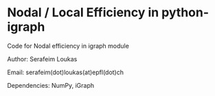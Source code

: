 # Nodal / Local Efficiency in python-igraph

Code for Nodal efficiency in igraph module

Author: Serafeim Loukas

Email: serafeim(dot)loukas(at)epfl(dot)ch

Dependencies: NumPy, iGraph
